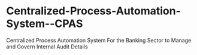 # Centralized-Process-Automation-System--CPAS
Centralized Process Automation System For the Banking Sector to Manage and Govern Internal Audit Details
